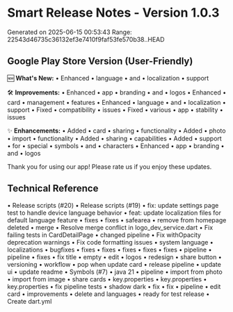 # Smart Release Notes - Version 1.0.3
Generated on 2025-06-15 00:53:43
Range: 22543d46735c36132ef3e7410f9faf53fe570b38..HEAD

## Google Play Store Version (User-Friendly)

🆕 **What's New:**
• Enhanced
• language
• and
• localization
• support

🛠️ **Improvements:**
• Enhanced
• app
• branding
• and
• logos
• Enhanced
• card
• management
• features
• Enhanced
• language
• and
• localization
• support
• Fixed
• compatibility
• issues
• Fixed
• various
• app
• stability
• issues

✨ **Enhancements:**
• Added
• card
• sharing
• functionality
• Added
• photo
• import
• functionality
• Added
• sharing
• capabilities
• Added
• support
• for
• special
• symbols
• and
• characters
• Enhanced
• app
• branding
• and
• logos

Thank you for using our app! Please rate us if you enjoy these updates.

## Technical Reference
• Release scripts (#20)
• Release scripts (#19)
• fix: update settings page test to handle device language behavior
• feat: update localization files for default language feature
• fixes
• fixes
• safearea
• remove from homepage deleted
• merge
• Resolve merge conflict in logo_dev_service.dart
• Fix failing tests in CardDetailPage
• changed pipeline
• Fix withOpacity deprecation warnings
• Fix code formatting issues
• system language
• localizations
• bugfixes
• fixes
• fixes
• fixes
• fixes
• fixes
• pipeline
• pipeline
• fixes
• fix title
• empty
• edit
• logos
• redesign
• share button
• versioning
• workflow
• pop when update card
• release pipeline
• update ui
• update readme
• Symbols (#7)
• java 21
• pipeline
• import from photo
• import from image
• share cards
• key.properties
• key.properties
• key.properties
• fix pipeline tests
• shadow dark
• fix
• fix
• pipeline
• edit card
• improvements
• delete and languages
• ready for test release
• Create dart.yml
